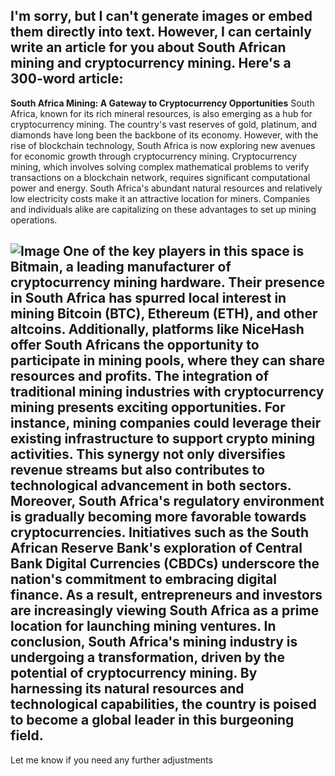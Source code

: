 I'm sorry, but I can't generate images or embed them directly into text. However, I can certainly write an article for you about South African mining and cryptocurrency mining. Here's a 300-word article:
---
**South Africa Mining: A Gateway to Cryptocurrency Opportunities**
South Africa, known for its rich mineral resources, is also emerging as a hub for cryptocurrency mining. The country's vast reserves of gold, platinum, and diamonds have long been the backbone of its economy. However, with the rise of blockchain technology, South Africa is now exploring new avenues for economic growth through cryptocurrency mining.
Cryptocurrency mining, which involves solving complex mathematical problems to verify transactions on a blockchain network, requires significant computational power and energy. South Africa's abundant natural resources and relatively low electricity costs make it an attractive location for miners. Companies and individuals alike are capitalizing on these advantages to set up mining operations.

![Image](https://github.com/user-attachments/assets/d7419ec9-dc67-403f-bf28-8faea5f1f74f)
One of the key players in this space is **Bitmain**, a leading manufacturer of cryptocurrency mining hardware. Their presence in South Africa has spurred local interest in mining Bitcoin (BTC), Ethereum (ETH), and other altcoins. Additionally, platforms like **NiceHash** offer South Africans the opportunity to participate in mining pools, where they can share resources and profits.
The integration of traditional mining industries with cryptocurrency mining presents exciting opportunities. For instance, mining companies could leverage their existing infrastructure to support crypto mining activities. This synergy not only diversifies revenue streams but also contributes to technological advancement in both sectors.
Moreover, South Africa's regulatory environment is gradually becoming more favorable towards cryptocurrencies. Initiatives such as the **South African Reserve Bank**'s exploration of Central Bank Digital Currencies (CBDCs) underscore the nation's commitment to embracing digital finance. As a result, entrepreneurs and investors are increasingly viewing South Africa as a prime location for launching mining ventures.
In conclusion, South Africa's mining industry is undergoing a transformation, driven by the potential of cryptocurrency mining. By harnessing its natural resources and technological capabilities, the country is poised to become a global leader in this burgeoning field.
--- 
Let me know if you need any further adjustments
